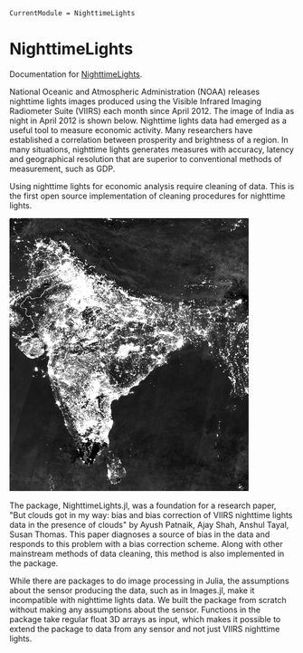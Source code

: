 ```@meta
CurrentModule = NighttimeLights
```

# NighttimeLights

Documentation for [NighttimeLights](https://github.com/ayushpatnaikgit/NighttimeLights.jl).

National Oceanic and Atmospheric Administration (NOAA) releases nighttime lights images produced using the Visible Infrared Imaging Radiometer Suite (VIIRS) each month since April 2012. The image of India as night in April 2012 is shown below. Nighttime lights data had emerged as a useful tool to measure economic activity. Many researchers have established a correlation between prosperity and brightness of a region. In many situations, nighttime lights generates measures with accuracy, latency and geographical resolution that are superior to conventional methods of measurement, such as GDP. 

Using nighttime lights for economic analysis require cleaning of data. This is the first open source implementation of cleaning procedures for nighttime lights.

![india lights](india.png)

The package, NighttimeLights.jl, was a foundation for a research paper, "But clouds got in my way: bias and bias correction of VIIRS nighttime lights data in the presence of clouds" by Ayush Patnaik, Ajay Shah, Anshul Tayal, Susan Thomas. This paper diagnoses a source of bias in the data and responds to this problem with a bias correction scheme. Along with other mainstream methods of data cleaning, this method is also implemented in the package.

While there are packages to do image processing in Julia, the assumptions about the sensor producing the data, such as in Images.jl, make it incompatible with nighttime lights data. We built the package from scratch without making any assumptions about the sensor. Functions in the package take regular float 3D arrays as input, which makes it possible to extend the package to data from any sensor and not just VIIRS nighttime lights. 